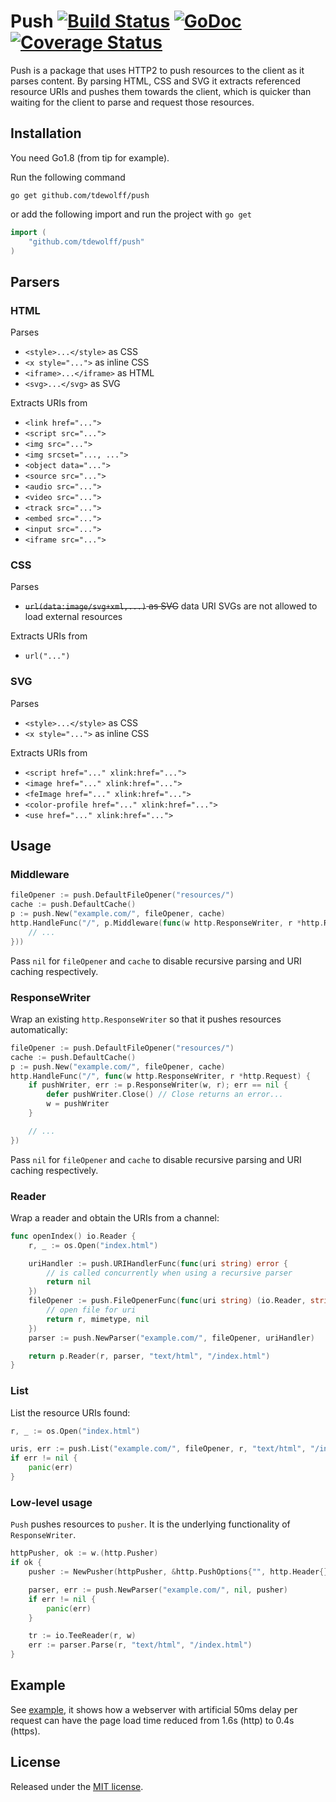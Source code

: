 # Push <a name="push"></a> [![Build Status](https://travis-ci.org/tdewolff/push.svg?branch=master)](https://travis-ci.org/tdewolff/push) [![GoDoc](http://godoc.org/github.com/tdewolff/push?status.svg)](http://godoc.org/github.com/tdewolff/push) [![Coverage Status](https://coveralls.io/repos/github/tdewolff/push/badge.svg?branch=master)](https://coveralls.io/github/tdewolff/push?branch=master)

Push is a package that uses HTTP2 to push resources to the client as it parses content. By parsing HTML, CSS and SVG it extracts referenced resource URIs and pushes them towards the client, which is quicker than waiting for the client to parse and request those resources.

## Installation
You need Go1.8 (from tip for example).

Run the following command

	go get github.com/tdewolff/push

or add the following import and run the project with `go get`
``` go
import (
	"github.com/tdewolff/push"
)
```

## Parsers
### HTML
Parses
- `<style>...</style>` as CSS
- `<x style="...">` as inline CSS
- `<iframe>...</iframe>` as HTML
- `<svg>...</svg>` as SVG

Extracts URIs from
- `<link href="...">`
- `<script src="...">`
- `<img src="...">`
- `<img srcset="..., ...">`
- `<object data="...">`
- `<source src="...">`
- `<audio src="...">`
- `<video src="...">`
- `<track src="...">`
- `<embed src="...">`
- `<input src="...">`
- `<iframe src="...">`

### CSS
Parses
- ~~`url(data:image/svg+xml,...)` as SVG~~ data URI SVGs are not allowed to load external resources

Extracts URIs from
- `url("...")`

### SVG
Parses
- `<style>...</style>` as CSS
- `<x style="...">` as inline CSS

Extracts URIs from
- `<script href="..." xlink:href="...">`
- `<image href="..." xlink:href="...">`
- `<feImage href="..." xlink:href="...">`
- `<color-profile href="..." xlink:href="...">`
- `<use href="..." xlink:href="...">`

## Usage
### Middleware
``` go
fileOpener := push.DefaultFileOpener("resources/")
cache := push.DefaultCache()
p := push.New("example.com/", fileOpener, cache)
http.HandleFunc("/", p.Middleware(func(w http.ResponseWriter, r *http.Request) {
	// ...
}))
```

Pass `nil` for `fileOpener` and `cache` to disable recursive parsing and URI caching respectively.

### ResponseWriter
Wrap an existing `http.ResponseWriter` so that it pushes resources automatically:
``` go
fileOpener := push.DefaultFileOpener("resources/")
cache := push.DefaultCache()
p := push.New("example.com/", fileOpener, cache)
http.HandleFunc("/", func(w http.ResponseWriter, r *http.Request) {
	if pushWriter, err := p.ResponseWriter(w, r); err == nil {
		defer pushWriter.Close() // Close returns an error...
		w = pushWriter
	}

	// ...
})
```

Pass `nil` for `fileOpener` and `cache` to disable recursive parsing and URI caching respectively.

### Reader
Wrap a reader and obtain the URIs from a channel:
``` go
func openIndex() io.Reader {
	r, _ := os.Open("index.html")

	uriHandler := push.URIHandlerFunc(func(uri string) error {
		// is called concurrently when using a recursive parser
		return nil
	})
	fileOpener := push.FileOpenerFunc(func(uri string) (io.Reader, string, error) {
		// open file for uri
		return r, mimetype, nil
	})
	parser := push.NewParser("example.com/", fileOpener, uriHandler)

	return p.Reader(r, parser, "text/html", "/index.html")
}
```

### List
List the resource URIs found:
``` go
r, _ := os.Open("index.html")

uris, err := push.List("example.com/", fileOpener, r, "text/html", "/index.html")
if err != nil {
	panic(err)
}
```

### Low-level usage
`Push` pushes resources to `pusher`. It is the underlying functionality of `ResponseWriter`.
``` go
httpPusher, ok := w.(http.Pusher)
if ok {
	pusher := NewPusher(httpPusher, &http.PushOptions{"", http.Header{}})

	parser, err := push.NewParser("example.com/", nil, pusher)
	if err != nil {
		panic(err)
	}

	tr := io.TeeReader(r, w)
	err := parser.Parse(r, "text/html", "/index.html")
}
```

## Example
See [example](https://github.com/tdewolff/push/tree/master/example), it shows how a webserver with artificial 50ms delay per request can have the page load time reduced from 1.6s (http) to 0.4s (https).

## License
Released under the [MIT license](LICENSE.md).

[1]: http://golang.org/ "Go Language"
